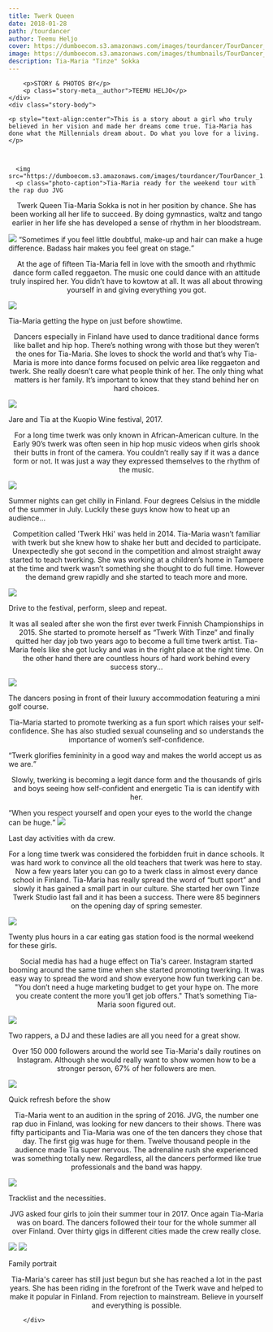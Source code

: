 ```yaml
---
title: Twerk Queen
date: 2018-01-28
path: /tourdancer
author: Teemu Heljo
cover: https://dumboecom.s3.amazonaws.com/images/tourdancer/TourDancer_Header.jpg
image: https://dumboecom.s3.amazonaws.com/images/thumbnails/TourDancer_Header.jpg
description: Tia-Maria "Tinze" Sokka
---
```


<div class="story">
    <div class="story-meta">
         
        <p>STORY & PHOTOS BY</p>
        <p class="story-meta__author">TEEMU HELJO</p>
    </div>
    <div class="story-body">
    
    <p style="text-align:center">This is a story about a girl who truly believed in her vision and made her dreams come true. Tia-Maria has done what the Millennials dream about. Do what you love for a living.</p>
    
   
     
      <img src="https://dumboecom.s3.amazonaws.com/images/tourdancer/TourDancer_1.jpg">
      <p class="photo-caption">Tia-Maria ready for the weekend tour with the rap duo JVG
</p>
      <p style="text-align:center">Twerk Queen Tia-Maria Sokka is not in her position by chance. She has been working all her life to succeed. By doing gymnastics, waltz and tango earlier in her life she has developed a sense of rhythm in her bloodstream.</p>

<img src="https://dumboecom.s3.amazonaws.com/images/tourdancer/TourDancer_2.jpg">
<q>Sometimes if you feel little doubtful, make-up and hair can make a huge difference. Badass hair makes you feel great on stage.</q>
     <p style="text-align:center">At the age of fifteen Tia-Maria fell in love with the smooth and rhythmic dance form called reggaeton. The music one could dance with an attitude truly inspired her. You didn’t have to kowtow at all. It was all about throwing yourself in and giving everything you got.
</p>

<img src="https://dumboecom.s3.amazonaws.com/images/tourdancer/TourDancer_3.jpg">
<p class="photo-caption">Tia-Maria getting the hype on just before showtime.
</p>
<p style="text-align:center">Dancers especially in Finland have used to dance traditional dance forms like ballet and hip hop. There’s nothing wrong with those but they weren’t the ones for Tia-Maria. She loves to shock the world and that’s why Tia-Maria is more into dance forms focused on pelvic area like reggaeton and twerk. She really doesn’t care what people think of her. The only thing what matters is her family. It’s important to know that they stand behind her on hard choices. 
</p>

<img src="https://dumboecom.s3.amazonaws.com/images/tourdancer/TourDancer_4.jpg">
<p class="photo-caption">Jare and Tia at the Kuopio Wine festival, 2017.
</p>
<p style="text-align:center">For a long time twerk was only known in African-American culture. In the Early 90’s twerk was often seen in hip hop music videos when girls shook their butts in front of the camera. You couldn’t really say if it was a dance form or not. It was just a way they expressed themselves to the rhythm of the music.</p>

<img src="https://dumboecom.s3.amazonaws.com/images/tourdancer/TourDancer_5.jpg">
<p class="photo-caption">Summer nights can get chilly in Finland. Four degrees Celsius in the middle of the summer in July. Luckily these guys know how to heat up an audience...
</p>
<p style="text-align:center">Competition called 'Twerk Hki' was held in 2014. Tia-Maria wasn’t familiar with twerk but she knew how to shake her butt and decided to participate. Unexpectedly she got second in the competition and almost straight away  started to teach twerking. She was working at a children’s home in Tampere at the time and twerk wasn’t something she thought to do full time. However the demand grew rapidly and she started to teach more and more. </p>

<img src="https://dumboecom.s3.amazonaws.com/images/tourdancer/TourDancer_6.jpg">
<p class="photo-caption">Drive to the festival, perform, sleep and repeat.</p>
<p style="text-align:center">It was all sealed after she won the first ever twerk Finnish Championships in 2015. She started to promote herself as “Twerk With Tinze” and finally quitted her day job two years ago to become a full time twerk artist. Tia-Maria feels like she got lucky and was in the right place at the right time. On the other hand there are countless hours of hard work behind every success story...</p>
      
<img src="https://dumboecom.s3.amazonaws.com/images/tourdancer/TourDancer_7.jpg">
<p class="photo-caption">The dancers posing in front of their luxury accommodation featuring a mini golf course.
</p>
<p style="text-align:center">Tia-Maria started to promote twerking as a fun sport which raises your self-confidence. She has also studied sexual counseling and so understands the importance of women’s self-confidence.</p> 
<q>Twerk glorifies femininity in a good way and makes the world accept us as we are.</q>
<p style="text-align:center">Slowly, twerking is becoming a legit dance form and the thousands of girls and boys seeing how self-confident and energetic Tia is can identify with her.</p>
<q>When you respect yourself and open your eyes to the world the change can be huge.</q>
      
<img src="https://dumboecom.s3.amazonaws.com/images/tourdancer/TourDancer_8.jpg">
<p class="photo-caption">Last day activities with da crew.</p>
<p style="text-align:center">For a long time twerk was considered the forbidden fruit in dance schools. It was hard work to convince all the old teachers that twerk was here to stay. Now a few years later you can go to a twerk class in almost every dance school in Finland. Tia-Maria has really spread the word of “butt sport” and slowly it has gained a small part in our culture. She started her own Tinze Twerk Studio last fall and it has been a success. There were 85 beginners on the opening day of spring semester.</p>

<img src="https://dumboecom.s3.amazonaws.com/images/tourdancer/TourDancer_9.jpg">
<p class="photo-caption">Twenty plus hours in a car eating gas station food is the normal weekend for these girls.</p>
<p style="text-align:center">Social media has had a huge effect on Tia's career. Instagram started booming around the same time when she started promoting twerking. It was easy way to spread the word and show everyone how fun twerking can be. "You don’t need a huge marketing budget to get your hype on. The more you create content the more you’ll get job offers." That’s something Tia-Maria soon figured out.</p>

<img src="https://dumboecom.s3.amazonaws.com/images/tourdancer/TourDancer_10.jpg">
<p class="photo-caption">Two rappers, a DJ and these ladies are all you need for a great show.</p>
<p style="text-align:center">Over 150 000 followers around the world see Tia-Maria's daily routines on Instagram. Although she would really want to show women how to be a stronger person, 67% of her followers are men.</p>

<img src="https://dumboecom.s3.amazonaws.com/images/tourdancer/TourDancer_11.jpg">
<p class="photo-caption">Quick refresh before the show</p>
<p style="text-align:center">Tia-Maria went to an audition in the spring of 2016. JVG, the number one rap duo in Finland, was looking for new dancers to their shows. There was fifty participants and Tia-Maria was one of the ten dancers they chose that day. The first gig was huge for them. Twelve thousand people in the audience made Tia super nervous. The adrenaline rush she experienced was something totally new. Regardless, all the dancers performed like true professionals and the band was happy.</p>

<img src="https://dumboecom.s3.amazonaws.com/images/tourdancer/TourDancer_12.jpg">
<p class="photo-caption">Tracklist and the necessities.</p>
<p style="text-align:center">JVG asked four girls to join their summer tour in 2017. Once again Tia-Maria was on board. The dancers followed their tour for the whole summer all over Finland. Over thirty gigs in different cities made the crew really close. </p>

<img src="https://dumboecom.s3.amazonaws.com/images/tourdancer/TourDancer_13.jpg">

<img src="https://dumboecom.s3.amazonaws.com/images/tourdancer/TourDancer_14.jpg">
<p class="photo-caption">Family portrait</p>
<p style="text-align:center">Tia-Maria's career has still just begun but she has reached a lot in the past years. She has been riding in the forefront of the Twerk wave and helped to make it popular in Finland. From rejection to mainstream. Believe in yourself and everything is possible.</p>
  
        </div>
</div>